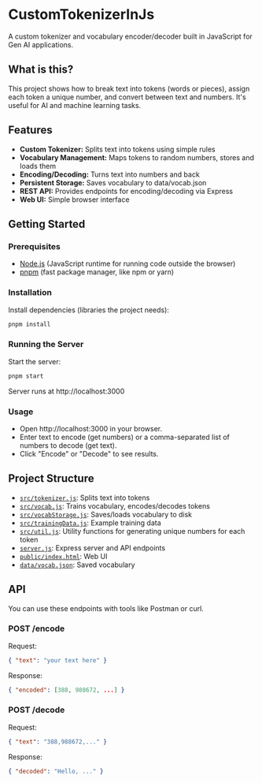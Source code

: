# CustomTokenizerInJs

A custom tokenizer and vocabulary encoder/decoder built in JavaScript for Gen AI applications.

## What is this?

This project shows how to break text into tokens (words or pieces), assign each token a unique number, and convert between text and numbers. It's useful for AI and machine learning tasks.

## Features

- **Custom Tokenizer:** Splits text into tokens using simple rules
- **Vocabulary Management:** Maps tokens to random numbers, stores and loads them
- **Encoding/Decoding:** Turns text into numbers and back
- **Persistent Storage:** Saves vocabulary to data/vocab.json
- **REST API:** Provides endpoints for encoding/decoding via Express
- **Web UI:** Simple browser interface

## Getting Started

### Prerequisites

- [Node.js](https://nodejs.org/) (JavaScript runtime for running code outside the browser)
- [pnpm](https://pnpm.io/) (fast package manager, like npm or yarn)

### Installation

Install dependencies (libraries the project needs):

```sh
pnpm install
```

### Running the Server

Start the server:

```sh
pnpm start
```

Server runs at http://localhost:3000

### Usage

- Open http://localhost:3000 in your browser.
- Enter text to encode (get numbers) or a comma-separated list of numbers to decode (get text).
- Click "Encode" or "Decode" to see results.

## Project Structure

- [`src/tokenizer.js`](src/tokenizer.js): Splits text into tokens
- [`src/vocab.js`](src/vocab.js): Trains vocabulary, encodes/decodes tokens
- [`src/vocabStorage.js`](src/vocabStorage.js): Saves/loads vocabulary to disk
- [`src/trainingData.js`](src/trainingData.js): Example training data
- [`src/util.js`](src/util.js): Utility functions for generating unique numbers for each token
- [`server.js`](server.js): Express server and API endpoints
- [`public/index.html`](public/index.html): Web UI
- [`data/vocab.json`](data/vocab.json): Saved vocabulary

## API

You can use these endpoints with tools like Postman or curl.

### POST /encode

Request:

```json
{ "text": "your text here" }
```

Response:

```json
{ "encoded": [388, 988672, ...] }
```

### POST /decode

Request:

```json
{ "text": "388,988672,..." }
```

Response:

```json
{ "decoded": "Hello, ..." }
```
